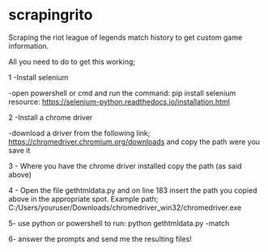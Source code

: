 # scrapingrito
Scraping the riot league of legends match history to get custom game information.

All you need to do to get this working;

1 -Install selenium

  -open powershell or cmd and run the command: pip install selenium
  resource: https://selenium-python.readthedocs.io/installation.html
  
2 -Install a chrome driver

  -download a driver from the following link; https://chromedriver.chromium.org/downloads and copy the path were you save it
  
3 - Where you have the chrome driver installed copy the path (as said above)

4 - Open the file gethtmldata.py and on line 183 insert the path you copied above in the appropriate spot. Example path; C:/Users/youruser/Downloads/chromedriver_win32/chromedriver.exe

5- use python or powershell to run: python gethtmldata.py -match

6- answer the prompts and send me the resulting files!
